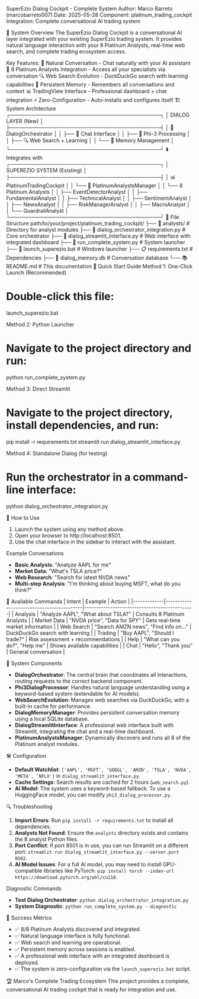 SuperEzio Dialog Cockpit - Complete System
Author: Marco Barreto (marcobarreto007)
Date: 2025-05-28
Component: platinum_trading_cockpit
Integration: Complete conversational AI trading system

🎯 System Overview
The SuperEzio Dialog Cockpit is a conversational AI layer integrated with your existing SuperEzio trading system. It provides natural language interaction with your 8 Platinum Analysts, real-time web search, and complete trading ecosystem access.

Key Features:
💬 Natural Conversation - Chat naturally with your AI assistant
🤖 8 Platinum Analysts Integration - Access all your specialists via conversation
🔍 Web Search Evolution - DuckDuckGo search with learning capabilities
🧠 Persistent Memory - Remembers all conversations and context
📊 TradingView Interface - Professional dashboard + chat integration
⚡ Zero-Configuration - Auto-installs and configures itself
🏗️ System Architecture
┌─────────────────────────────────────────┐
│           DIALOG LAYER (New)            │
├─────────────────────────────────────────┤
│  🤖 DialogOrchestrator                  │
│  ├── 💬 Chat Interface                  │
│  ├── 🧠 Phi-3 Processing               │
│  ├── 🔍 Web Search + Learning          │
│  └── 💾 Memory Management              │
└─────────────────────────────────────────┘
                    ⬇️ Integrates with
┌─────────────────────────────────────────┐
│         SUPEREZIO SYSTEM (Existing)     │
├─────────────────────────────────────────┤
│  📊 PlatinumTradingCockpit              │
│  └── 🎯 PlatinumAnalystsManager         │
│      └── 8 Platinum Analysts           │
│          ├── EventDetectorAnalyst      │
│          ├── FundamentalAnalyst        │
│          ├── TechnicalAnalyst          │
│          ├── SentimentAnalyst          │
│          ├── NewsAnalyst               │
│          ├── RiskManagerAnalyst        │
│          ├── MacroAnalyst              │
│          └── GuardrailAnalyst          │
└─────────────────────────────────────────┘
📁 File Structure
path/to/your/project/platinum_trading_cockpit/
├── 📂 analysts/                             # Directory for analyst modules
├── 🤖 dialog_orchestrator_integration.py    # Core orchestrator
├── 🎨 dialog_streamlit_interface.py         # Web interface with integrated dashboard
├── 🚀 run_complete_system.py               # System launcher
├── 🔧 launch_superezio.bat                 # Windows launcher
├── 📋 requirements.txt                     # Dependencies
├── 💾 dialog_memory.db                     # Conversation database
└── 📚 README.md                            # This documentation
🚀 Quick Start Guide
Method 1: One-Click Launch (Recommended)
# Double-click this file:
launch_superezio.bat

Method 2: Python Launcher
# Navigate to the project directory and run:
python run_complete_system.py

Method 3: Direct Streamlit
# Navigate to the project directory, install dependencies, and run:
pip install -r requirements.txt
streamlit run dialog_streamlit_interface.py

Method 4: Standalone Dialog (for testing)
# Run the orchestrator in a command-line interface:
python dialog_orchestrator_integration.py

💬 How to Use
1. Launch the system using any method above.
2. Open your browser to http://localhost:8501.
3. Use the chat interface in the sidebar to interact with the assistant.

Example Conversations
- **Basic Analysis**: "Analyze AAPL for me"
- **Market Data**: "What's TSLA price?"
- **Web Research**: "Search for latest NVDA news"
- **Multi-step Analysis**: "I'm thinking about buying MSFT, what do you think?"

🎯 Available Commands
| Intent      | Example                                   | Action                                       |
|-------------|-------------------------------------------|----------------------------------------------|
| Analysis    | "Analyze AAPL", "What about TSLA?"        | Consults 8 Platinum Analysts                 |
| Market Data | "NVDA price", "Data for SPY"              | Gets real-time market information            |
| Web Search  | "Search AMZN news", "Find info on..."     | DuckDuckGo search with learning              |
| Trading     | "Buy AAPL", "Should I trade?"             | Risk assessment + recommendations            |
| Help        | "What can you do?", "Help me"              | Shows available capabilities                 |
| Chat        | "Hello", "Thank you"                      | General conversation                         |

🔧 System Components
- **DialogOrchestrator**: The central brain that coordinates all interactions, routing requests to the correct backend component.
- **Phi3DialogProcessor**: Handles natural language understanding using a keyword-based system (extendable for AI models).
- **WebSearchEvolution**: Manages web searches via DuckDuckGo, with a built-in cache for performance.
- **DialogMemoryManager**: Provides persistent conversation memory using a local SQLite database.
- **DialogStreamlitInterface**: A professional web interface built with Streamlit, integrating the chat and a real-time dashboard.
- **PlatinumAnalystsManager**: Dynamically discovers and runs all 8 of the Platinum analyst modules.

🛠️ Configuration
- **Default Watchlist**: `['AAPL', 'MSFT', 'GOOGL', 'AMZN', 'TSLA', 'NVDA', 'META', 'NFLX']` in `dialog_streamlit_interface.py`.
- **Cache Settings**: Search results are cached for 2 hours (`web_search.py`).
- **AI Model**: The system uses a keyword-based fallback. To use a HuggingFace model, you can modify `phi3_dialog_processor.py`.

🔍 Troubleshooting
1. **Import Errors**: Run `pip install -r requirements.txt` to install all dependencies.
2. **Analysts Not Found**: Ensure the `analysts` directory exists and contains the 8 analyst Python files.
3. **Port Conflict**: If port 8501 is in use, you can run Streamlit on a different port: `streamlit run dialog_streamlit_interface.py --server.port 8502`.
4. **AI Model Issues**: For a full AI model, you may need to install GPU-compatible libraries like PyTorch: `pip install torch --index-url https://download.pytorch.org/whl/cu118`.

Diagnostic Commands
- **Test Dialog Orchestrator**: `python dialog_orchestrator_integration.py`
- **System Diagnostic**: `python run_complete_system.py --diagnostic`

🎉 Success Metrics
- ✅ 8/8 Platinum Analysts discovered and integrated.
- ✅ Natural language interface is fully functional.
- ✅ Web search and learning are operational.
- ✅ Persistent memory across sessions is enabled.
- ✅ A professional web interface with an integrated dashboard is deployed.
- ✅ The system is zero-configuration via the `launch_superezio.bat` script.

🏆 Marco's Complete Trading Ecosystem
This project provides a complete, conversational AI trading cockpit that is ready for integration and use.
